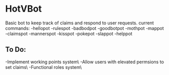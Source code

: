 # HotVBot
Basic bot to keep track of claims and respond to user requests.
current commands:
-hellopot
-rulespot
-badbodpot
-goodbotpot
-mothpot
-mappot
-claimspot
-mannerspot
-kisspot
-pokepot
-slappot 
-helppot

## To Do:
-Implement working points system\ 
-Allow users with elevated permsions to set claims\ 
-Functional roles system\
